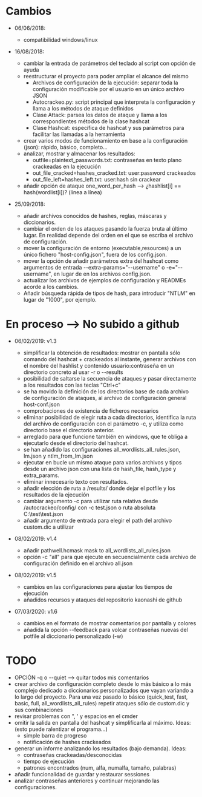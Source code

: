# Cambios
* 06/06/2018:
	* compatibilidad windows/linux

* 16/08/2018:
	* cambiar la entrada de parámetros del teclado al script con opción de ayuda
	* reestructurar el proyecto para poder ampliar el alcance del mismo
		* Archivos de configuración de la ejecución: separar toda la configuración modificable por el usuario en un único archivo JSON
		* Autocrackeo.py: script principal que interpreta la configuración y llama a los métodos de ataque definidos
		* Clase Attack: parsea los datos de ataque y llama a los correspondientes métodos de la clase hashcat
		* Clase Hashcat: específica de hashcat y sus parámetros para facilitar las llamadas a la herramienta
	* crear varios modos de funcionamiento en base a la configuración (json): rápido, básico, completo...
	* analizar, mostrar y almacenar los resultados:
		* outfile=plaintext_passwords.txt: contraseñas en texto plano crackeadas en la ejecución
		* out_file_cracked=hashes_cracked.txt: user:password crackeados
		* out_file_left=hashes_left.txt: user:hash sin crackear
	* añadir opción de ataque one_word_per_hash --> ¿hashlist[i] == hash(wordlist[i])? (línea a línea)

* 25/09/2018:
	* añadir archivos conocidos de hashes, reglas, máscaras y diccionarios.
	* cambiar el orden de los ataques pasando la fuerza bruta al último lugar. En realidad depende del orden en el que se escriba el archivo de configuración.
	* mover la configuración de entorno (executable,resources) a un único fichero "host-config.json", fuera de los config.json.
	* mover la opción de añadir parámetros extra del hashcat como argumentos de entrada --extra-params="--username" o -e="--username", en lugar de en los archivos config.json.
	* actualizar los archivos de ejemplos de configuración y READMEs acorde a los cambios.
	* Añadir búsqueda rápida de tipos de hash, para introducir "NTLM" en lugar de "1000", por ejemplo.

# En proceso --> No subido a github

* 06/02/2019: v1.3
	* simplificar la obtención de resultados: mostrar en pantalla sólo comando del hashcat + crackeados al instante, generar archivos con el nombre del hashlist y contenido usuario:contraseña en un directorio concreto al usar -r o --results
	* posibilidad de saltarse la secuencia de ataques y pasar directamente a los resultados con las teclas "Ctrl+c"
	* se ha movido la definición de los directorios base de cada archivo de configuración de ataques, al archivo de configuración general host-conf.json
	* comprobaciones de existencia de ficheros necesarios
	* eliminar posibilidad de elegir ruta a cada directorios, identifica la ruta del archivo de configuración con el parámetro -c, y utiliza como directorio base el directorio anterior.
	* arreglado para que funcione también en windows, que te obliga a ejecutarlo desde el directorio del hashcat.
	* se han añadido las configuraciones all_wordlists_all_rules.json, lm.json y ntlm_from_lm.json
	* ejecutar en bucle un mismo ataque para varios archivos y tipos desde un archivo json con una lista de hash_file, hash_type y extra_params.
	* eliminar innecesario texto con resultados.
	* añadir elección de ruta a /results/ donde dejar el potfile y los resultados de la ejecución
	* cambiar argumento -c para utilizar ruta relativa desde /autocrackeo/config/ con -c test.json o ruta absoluta C:\test\test.json
	* añadir argumento de entrada para elegir el path del archivo custom.dic a utilizar

* 08/02/2019: v1.4
	* añadir pathwell.hcmask mask to all_wordlists_all_rules.json
	* opción -c "all" para que ejecute en secuencialmente cada archivo de configuración definido en el archivo all.json

* 08/02/2019: v1.5
	* cambios en las configuraciones para ajustar los tiempos de ejecución
	* añadidos recursos y ataques del repositorio kaonashi de github

* 07/03/2020: v1.6
	* cambios en el formato de mostrar comentarios por pantalla y colores
	* añadida la opción --feedback  para volcar contraseñas nuevas del potfile al diccionario personalizado (-w)


# TODO
* OPCIÓN -q o --quiet --> quitar todos mis comentarios
* crear archivo de configuración completo desde lo más básico a lo más complejo dedicado a diccionarios personalizados que vayan variando a lo largo del proyecto. Para una vez pasado lo básico (quick_test, fast, basic, full, all_wordlists_all_rules) repetir ataques sólo de custom.dic y sus combinaciones
* revisar problemas con ", ' y espacios en el cmder
* omitir la salida en pantalla del hashcat y simplificarla al máximo. Ideas: (esto puede ralentizar el programa...)
	* simple barra de progreso
	* notificación de hashes crackeados
* generar un informe analizando los resultados (bajo demanda). Ideas:
	* contraseñas crackeadas/desconocidas
	* tiempo de ejecución
	* patrones encontrados (num, alfa, numalfa, tamaño, palabras)
* añadir funcionalidad de guardar y restaurar sessiones
* analizar contraseñas anteriores y continuar mejorando las configuraciones.